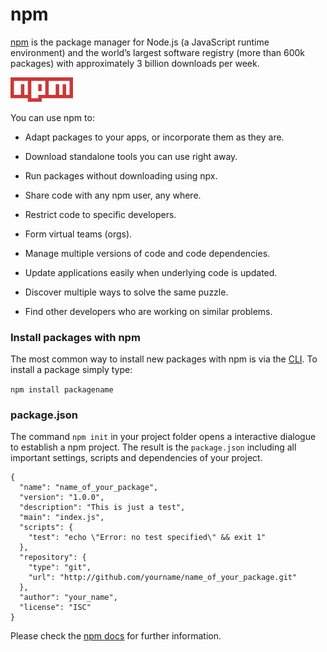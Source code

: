 # npm
[npm](http://np,js.com) is the package manager for Node.js (a JavaScript runtime environment) and the world’s largest software registry (more than 600k packages)
with approximately 3 billion downloads per week.

<img src="../images/npm_logo.png" alt="" style="width: 100px;"/>

You can use npm to:

* Adapt packages to your apps, or incorporate them as they are.

* Download standalone tools you can use right away.

* Run packages without downloading using npx.

* Share code with any npm user, any where.

* Restrict code to specific developers.

* Form virtual teams (orgs).

* Manage multiple versions of code and code dependencies.

* Update applications easily when underlying code is updated.

* Discover multiple ways to solve the same puzzle.

* Find other developers who are working on similar problems.

### Install packages with npm

The most common way to install new packages with npm is via the [CLI](https://docs.npmjs.com/cli/npm).
To install a package simply type:

`npm install packagename`

### package.json

The command `npm init` in your project folder opens a interactive dialogue to establish a npm project.
The result is the `package.json` including all important settings, scripts and dependencies of your project.

```
{
  "name": "name_of_your_package",
  "version": "1.0.0",
  "description": "This is just a test",
  "main": "index.js",
  "scripts": {
    "test": "echo \"Error: no test specified\" && exit 1"
  },
  "repository": {
    "type": "git",
    "url": "http://github.com/yourname/name_of_your_package.git"
  },
  "author": "your_name",
  "license": "ISC"
}
```

Please check the [npm docs](https://docs.npmjs.com/) for further information.
